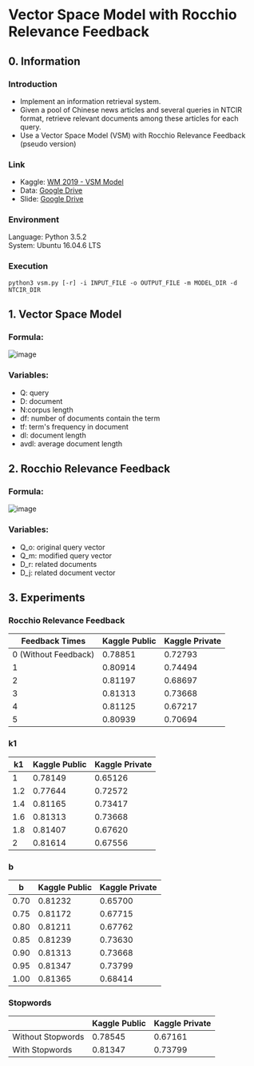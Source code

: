 # Vector Space Model with Rocchio Relevance Feedback

## 0. Information

### Introduction

* Implement an information retrieval system.
* Given a pool of Chinese news articles and several queries in NTCIR format, retrieve relevant documents among these articles for each query.
* Use a Vector Space Model (VSM) with Rocchio Relevance Feedback (pseudo version)

### Link
- Kaggle: [WM 2019 - VSM Model](https://www.kaggle.com/c/wm-2019-vsm-model/leaderboard)
- Data: [Google Drive](https://drive.google.com/drive/folders/1fUzce4SMaPAQLik0m3vhZpmCUdfhqfu5?usp=sharing)
- Slide: [Google Drive](https://drive.google.com/file/d/1CuxmcLR6SRloSARAKrVPgTHiCDktdjWu/view?usp=sharing)

### Environment
Language: Python 3.5.2 <br>
System: Ubuntu 16.04.6 LTS <br>

### Execution
```
python3 vsm.py [-r] -i INPUT_FILE -o OUTPUT_FILE -m MODEL_DIR -d NTCIR_DIR
```


## 1. Vector Space Model

### Formula:
![image](http://latex2png.com/output//latex_d017797171e121271bcb1ec1cb35a0a8.png)


### Variables:

- Q: query
- D: document
- N:corpus length
- df: number of documents contain the term
- tf: term's frequency in document
- dl: document length
- avdl: average document length


## 2. Rocchio Relevance Feedback

### Formula:

![image](http://latex2png.com/output//latex_a4084acadf92ae4469ade01e79626134.png)

### Variables:

- Q_o: original query vector
- Q_m: modified query vector
- D_r: related documents
- D_j: related document vector


## 3. Experiments

### Rocchio Relevance Feedback

| Feedback Times       | Kaggle Public | Kaggle Private |
| -------------------- | ------------- | -------------- |
| 0 (Without Feedback) | 0.78851       | 0.72793        |
| 1                    | 0.80914       | 0.74494        |
| 2                    | 0.81197       | 0.68697        |
| 3                    | 0.81313       | 0.73668        |
| 4                    | 0.81125       | 0.67217        |
| 5                    | 0.80939       | 0.70694        |

### k1

| k1 | Kaggle Public | Kaggle Private |
| ------- | ------------- | -------------- |
| 1       | 0.78149       | 0.65126        |
| 1.2     | 0.77644       | 0.72572        |
| 1.4     | 0.81165       | 0.73417        |
| 1.6     | 0.81313       | 0.73668        |
| 1.8     | 0.81407       | 0.67620        |
| 2       | 0.81614       | 0.67556        |

### b

| b | Kaggle Public | Kaggle Private |
| ----- | ------------- | -------------- |
| 0.70  | 0.81232       | 0.65700        |
| 0.75  | 0.81172       | 0.67715        |
| 0.80  | 0.81211       | 0.67762        |
| 0.85  | 0.81239       | 0.73630        |
| 0.90  | 0.81313       | 0.73668        |
| 0.95  | 0.81347       | 0.73799        |
| 1.00  | 0.81365       | 0.68414        |

### Stopwords

|                   | Kaggle Public | Kaggle Private |
| ----------------- | ------------- | -------------- |
| Without Stopwords | 0.78545       | 0.67161        |
| With Stopwords    | 0.81347       | 0.73799        |
